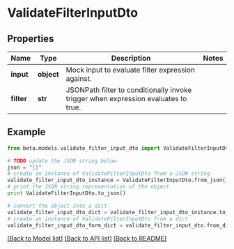 # ValidateFilterInputDto


## Properties
Name | Type | Description | Notes
------------ | ------------- | ------------- | -------------
**input** | **object** | Mock input to evaluate filter expression against. | 
**filter** | **str** | JSONPath filter to conditionally invoke trigger when expression evaluates to true. | 

## Example

```python
from beta.models.validate_filter_input_dto import ValidateFilterInputDto

# TODO update the JSON string below
json = "{}"
# create an instance of ValidateFilterInputDto from a JSON string
validate_filter_input_dto_instance = ValidateFilterInputDto.from_json(json)
# print the JSON string representation of the object
print ValidateFilterInputDto.to_json()

# convert the object into a dict
validate_filter_input_dto_dict = validate_filter_input_dto_instance.to_dict()
# create an instance of ValidateFilterInputDto from a dict
validate_filter_input_dto_form_dict = validate_filter_input_dto.from_dict(validate_filter_input_dto_dict)
```
[[Back to Model list]](../README.md#documentation-for-models) [[Back to API list]](../README.md#documentation-for-api-endpoints) [[Back to README]](../README.md)


